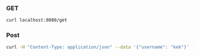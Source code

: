 
### GET
```bash
curl localhost:8080/get
```


### Post
```bash
curl -H "Content-Type: application/json" --data '{"username": "kek"}' -X POST localhost:8080/post
```
